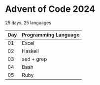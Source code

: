 # Advent of Code 2024
25 days, 25 languages


| Day | Programming Language |
|-----|----------------------|
| 01  | Excel                |
| 02  | Haskell              |
| 03  | sed + grep           |
| 04  | Bash                 |
| 05  | Ruby                 |
